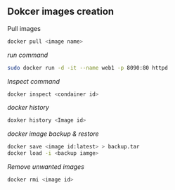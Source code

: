 ## Dokcer images creation


Pull images

```bash
docker pull <image name>
```

_run command_

```bash 
sudo docker run -d -it --name web1 -p 8090:80 httpd
```

_Inspect command_

```bash
docker inspect <condainer id>
```

_docker history_

```bash 
doxker history <Image id>
```

_docker image backup & restore_
```bash
docker save <image id:latest> > backup.tar
docker load -i <backup iamge>
```
_Remove unwanted images_

```bash
docker rmi <image id>
```




